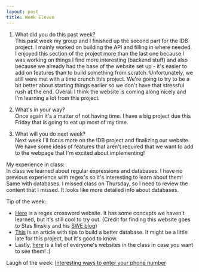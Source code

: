 ```yaml
---
layout: post
title: Week Eleven
---
```


1. What did you do this past week?  
	This past week my group and I finished up the second part for the IDB project. I mainly worked on building the API and filling in where needed. I enjoyed this section of the project more than the last one because I was working on things I find more interesting (backend stuff) and also because we already had the base of the website set up - it's easier to add on features than to build something from scratch. Unfortunately, we still were met with a time crunch this project. We're going to try to be a bit better about starting things earlier so we don't have that stressful rush at the end. Overall I think the website is coming along nicely and I'm learning a lot from this project. 

2. What's in your way?  
	Once again it's a matter of not having time. I have a big project due this Friday that is going to eat up most of my time.

3. What will you do next week?  
	Next week I'll focus more on the IDB project and finalizing our website. We have some ideas of features that aren't required that we want to add to the webpage that I'm excited about implementing! 

My experience in class:  
	In class we learned about regular expressions and databases. I have no previous experience with regex's so it's interesting to learn about them! Same with databases. I missed class on Thursday, so I need to review the content that I missed. It looks like more detailed info about databases. 

Tip of the week:  


- [Here](https://regexcrossword.com/) is a regex crossword website. It has some concepts we haven't learned, but it's still cool to try out. (Credit for finding this website goes to Stas Ilinskiy and his [SWE blog](http://ilinskiy.me/swe-blog/Week-10/))
- [This](http://www.vertabelo.com/blog/notes-from-the-lab/9-tips-for-better-database-design) is an article with tips to build a better database. It might be a little late for this project, but it's good to know. 
- Lastly, [here](https://piazza.com/class/is7tzuwt2r8249?cid=194) is a  list of everyone's websites in the class in case you want to see them! :) 

Laugh of the week: [Interesting ways to enter your phone number](https://imgur.com/a/4f3XB)
